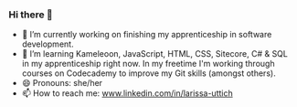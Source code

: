 ### Hi there 👋
- 🔭 I’m currently working on finishing my apprenticeship in software development.
- 🌱 I’m learning Kameleoon, JavaScript, HTML, CSS, Sitecore, C# & SQL in my apprenticeship right now. In my freetime I'm working through courses on Codecademy to improve my Git skills (amongst others).
- 😄 Pronouns: she/her
- 📫 How to reach me: www.linkedin.com/in/larissa-uttich
<!--
**Lauttich/Lauttich** is a ✨ _special_ ✨ repository because its `README.md` (this file) appears on your GitHub profile.

Here are some ideas to get you started:

- 👯 I’m looking to collaborate on ...
- 🤔 I’m looking for help with ...
- 💬 Ask me about ...

- ⚡ Fun fact: ...
-->
